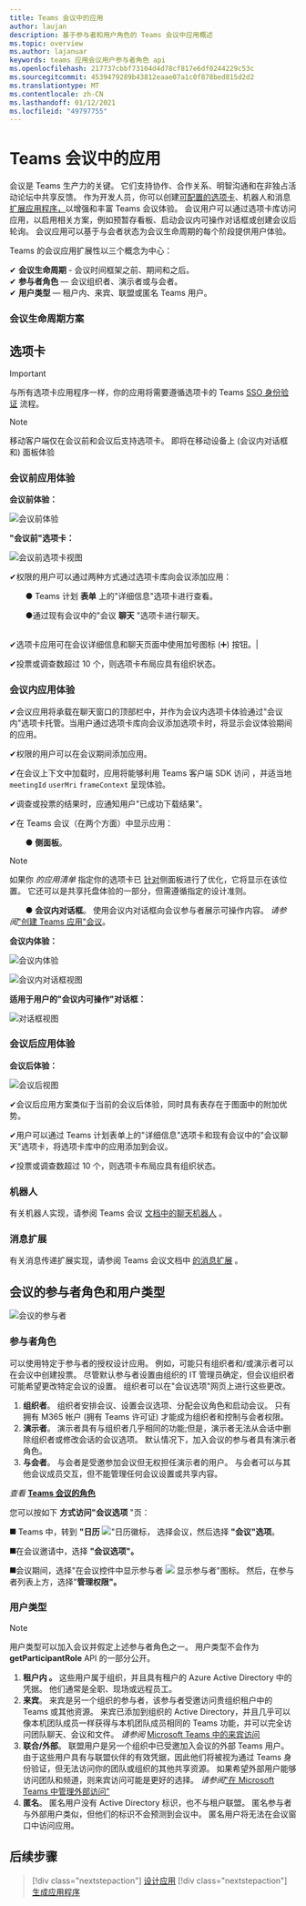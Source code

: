 ```yaml
---
title: Teams 会议中的应用
author: laujan
description: 基于参与者和用户角色的 Teams 会议中应用概述
ms.topic: overview
ms.author: lajanuar
keywords: teams 应用会议用户参与者角色 api
ms.openlocfilehash: 217737cbbf73104d4d78cf817e6df0244229c53c
ms.sourcegitcommit: 4539479289b43812eaae07a1c0f878bed815d2d2
ms.translationtype: MT
ms.contentlocale: zh-CN
ms.lasthandoff: 01/12/2021
ms.locfileid: "49797755"
---
```

# <a name="apps-in-teams-meetings"></a>Teams 会议中的应用

会议是 Teams 生产力的关键。 它们支持协作、合作关系、明智沟通和在非独占活动论坛中共享反馈。 作为开发人员，你可以创建[可配置的选项卡](../tabs/what-are-tabs.md#how-do-tabs-work)、机器人和[](../bots/what-are-bots.md)消息[扩展应用程序，](../messaging-extensions/what-are-messaging-extensions.md)以增强和丰富 Teams 会议体验。 会议用户可以通过选项卡库访问应用，以启用相关方案，例如预暂存看板、启动会议内可操作对话框或创建会议后轮询。 会议应用可以基于与会者状态为会议生命周期的每个阶段提供用户体验。

Teams 的会议应用扩展性以三个概念为中心：

✔ **会议生命周期** - 会议时间框架之前、期间和之后。  
✔ **参与者角色** — 会议组织者、演示者或与会者。  
✔ **用户类型** — 租户内、来宾、联盟或匿名 Teams 用户。

<!-- markdownlint-disable MD001 -->
### <a name="meeting-lifecycle-scenarios"></a>会议生命周期方案

## <a name="tabs"></a>选项卡

> [!IMPORTANT]
> 与所有选项卡应用程序一样，你的应用将需要遵循选项卡的 Teams [SSO 身份验证](../tabs/how-to/authentication/auth-aad-sso.md) 流程。

> [!NOTE]
> 移动客户端仅在会议前和会议后支持选项卡。 即将在移动设备上 (会议内对话框和) 面板体验

### <a name="pre-meeting-app-experience"></a>会议前应用体验

**会议前体验：**

![会议前体验](../assets/images/apps-in-meetings/PreMeeting.png)

**"会议前"选项卡：**

![会议前选项卡视图](../assets/images/apps-in-meetings/PreMeetingTab.png)

✔权限的用户可以通过两种方式通过选项卡库向会议添加应用：

&emsp;&emsp;&#9679; Teams 计划 **表单** 上的"详细信息"选项卡进行查看。

&emsp;&emsp;&#9679;通过现有会议中的"会议 **聊天** "选项卡进行聊天。</br> </br>

✔选项卡应用可在会议详细信息和聊天页面中使用加号图标 (➕) 按钮。|

✔投票或调查数超过 10 个，则选项卡布局应具有组织状态。

### <a name="in-meeting-app-experience"></a>会议内应用体验

✔会议应用将承载在聊天窗口的顶部栏中，并作为会议内选项卡体验通过"会议内"选项卡托管。当用户通过选项卡库向会议添加选项卡时，将显示会议体验期间的应用。 

✔权限的用户可以在会议期间添加应用。

✔在会议上下文中加载时，应用将能够利用 Teams 客户端 SDK 访问 ，并适当地 `meetingId` `userMri` `frameContext` 呈现体验。

✔调查或投票的结果时，应通知用户"已成功下载结果"。

✔在 Teams 会议（在两个方面）中显示应用：

&emsp;&emsp;&#9679; **侧面板**。 </br>

> [!NOTE]
> 如果你 _的应用清单_ 指定你的选项卡已 [针对](create-apps-for-teams-meetings.md#during-a-meeting)侧面板进行了优化，它将显示在该位置。 它还可以是共享托盘体验的一部分，但需遵循指定的设计准则。

&emsp;&emsp;&#9679; **会议内对话框**。 使用会议内对话框向会议参与者展示可操作内容。 *请参阅*["创建 Teams 应用"会议](create-apps-for-teams-meetings.md)。

**会议内体验：**

![会议内体验](../assets/images/apps-in-meetings/in-meeting-experience.png)

![会议内对话框视图](../assets/images/apps-in-meetings/in-meeting-dialog.png)

**适用于用户的"会议内可操作"对话框：**

![对话框视图](../assets/images/apps-in-meetings/in-meeting-dialog-view.png)

### <a name="post-meeting-app-experience"></a>会议后应用体验

**会议后体验：**

![会议后视图](../assets/images/apps-in-meetings/PostMeeting.png)

✔会议后应用方案类似于当前的会议后体验，同时具有表存在于图面中的附加优势。 

✔用户可以通过 Teams 计划表单上的"详细信息"选项卡和现有会议中的"会议聊天"选项卡，将选项卡库中的应用添加到会议。 

✔投票或调查数超过 10 个，则选项卡布局应具有组织状态。

### <a name="bots"></a>机器人

有关机器人实现，请参阅 Teams 会议 [文档中的聊天机器人](../bots/how-to/create-a-bot-for-teams.md#bots-in-teams-meetings) 。

### <a name="messaging-extensions"></a>消息扩展

有关消息传递扩展实现，请参阅 Teams 会议文档中 [的消息扩展](../messaging-extensions/how-to/create-messaging-extension.md#messaging-extensions-in-teams-meetings) 。

## <a name="participant-roles-and-user-types-in-a-meeting"></a>会议的参与者角色和用户类型

![会议的参与者](../assets/images/apps-in-meetings/participant-roles.png)

### <a name="participant-roles"></a>参与者角色

可以使用特定于参与者的授权设计应用。 例如，可能只有组织者和/或演示者可以在会议中创建投票。 尽管默认参与者设置由组织的 IT 管理员确定，但会议组织者可能希望更改特定会议的设置。 组织者可以在"会议选项"网页上进行这些更改。

1. **组织者**。 组织者安排会议、设置会议选项、分配会议角色和启动会议。 只有拥有 M365 帐户 (拥有 Teams 许可证) 才能成为组织者和控制与会者权限。
1. **演示者**。 演示者具有与组织者几乎相同的功能;但是，演示者无法从会话中删除组织者或修改会话的会议选项。 默认情况下，加入会议的参与者具有演示者角色。
1. **与会者**。 与会者是受邀参加会议但无权担任演示者的用户。 与会者可以与其他会议成员交互，但不能管理任何会议设置或共享内容。

_查看_ [ **Teams 会议的角色**](https://support.microsoft.com/office/roles-in-a-teams-meeting-c16fa7d0-1666-4dde-8686-0a0bfe16e019)

您可以按如下  **方式访问"会议选项** "页：

&#11200; Teams 中，转到 **"日历** ![ "日历徽标， ](../assets/images/apps-in-meetings/calendar-logo.png) 选择会议，然后选择 **"会议"选项**。

&#11200;在会议邀请中，选择 **"会议选项"。**

&#11200;会议期间，选择"在会议控件中显示参与者 ![ ](../assets/images/apps-in-meetings/show-participants.png) 显示参与者"图标。 然后，在参与者列表上方，选择"**管理权限"。**

### <a name="user-types"></a>用户类型

> [!NOTE]
> 用户类型可以加入会议并假定上述参与者角色之一。 用户类型不会作为 **getParticipantRole** API 的一部分公开。

1. **租户内 。** 这些用户属于组织，并且具有租户的 Azure Active Directory 中的凭据。 他们通常是全职、现场或远程员工。
1. **来宾**。 来宾是另一个组织的参与者，该参与者受邀访问贵组织租户中的 Teams 或其他资源。 来宾已添加到组织的 Active Directory，并且几乎可以像本机团队成员一样获得与本机团队成员相同的 Teams 功能，并可以完全访问团队聊天、会议和文件。 _请参阅_ [Microsoft Teams 中的来宾访问](/microsoftteams/guest-access)
1. **联合/外部**。 联盟用户是另一个组织中已受邀加入会议的外部 Teams 用户。 由于这些用户具有与联盟伙伴的有效凭据，因此他们将被视为通过 Teams 身份验证，但无法访问你的团队或组织的其他共享资源。 如果希望外部用户能够访问团队和频道，则来宾访问可能是更好的选择。 _请参阅_["在 Microsoft Teams 中管理外部访问"](/microsoftteams/manage-external-access)
1. **匿名**。 匿名用户没有 Active Directory 标识，也不与租户联盟。 匿名参与者与外部用户类似，但他们的标识不会预测到会议中。 匿名用户将无法在会议窗口中访问应用。

## <a name="next-steps"></a>后续步骤

> [!div class="nextstepaction"]
> [设计应用](create-apps-for-teams-meetings.md)
> [!div class="nextstepaction"]
> [生成应用程序](create-apps-for-teams-meetings.md)
